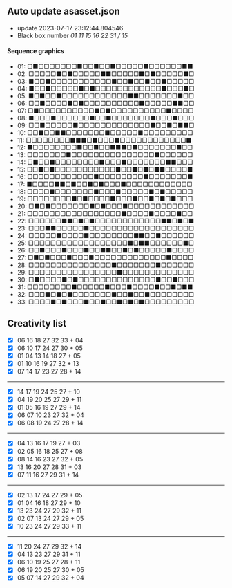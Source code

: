 ## Auto update asasset.json

* update 2023-07-17 23:12:44.804546
* Black box number _01 11 15 16 22 31 / 15_
#### Sequence graphics

* 01: □■□□□□□□□■□□■□□■□□□□□■□□□□□□■■
* 02: □□□□□■□■□□□□□■■□□□□□■□■□□□□□■□
* 03: ■□□■□□□□□□□□□□□■□□■□□■□□■□□□□□
* 04: ■□□■□□□□□■□■□□□□□□□□□□□□■□□□■□
* 05: ■□■□□■□□□□□□□□□□□□■■□□□□□□□■□□
* 06: □□■□□□□■□■□□□□□□□□□□■□□□□□■■□□
* 07: □■□□□□□□□□□□■□■□□□□□□□□□□■□□□□
* 08: ■□□□■□□□□□□■□□■□□□□□□□■□□□■□□□
* 09: □□■□□□□□■□□□□□□□□□□□□□■□□■□■■□
* 10: □□■□□■■□□□□□□□■□□□□□■□□□□□□□□□
* 11: □□□□□□□□■■■□■□□□■□□□□□□□□□□□□■
* 12: ■□□□□□□□□■□□■□□■■■□■□□□□□□□■□□
* 13: □□□□□□□■□□□□□□□□□□□□□□□■□□□□□□
* 14: □■□□■□□□□□□□□■□□□■□□□□□□□■■□□□
* 15: □□■□■□□□□□□□□□□□■□□■□■□■■□□□□■
* 16: □□□□□□□□□□□□■□□□□□□□□■□□□□□□□■
* 17: ■□□□□■■□■□□■□■□□□■□□□□□□□□□□□□
* 18: □□□□■□□□□□□□■□□□■□□□□□■□■□□□□□
* 19: □□□□□□□□■□■□□□□■□□□■□□■□■□■□□□
* 20: □■□■□□□□□□□■□■□□□■□□□□□□□□□□□□
* 21: □□□□□□□□□□□□□□□□□■□□□□■□□□□■□□
* 22: □□□□□□■■□■□■□□□□□□□□□□□□■■□■□■
* 23: □□□■■□□□□□■□□□□□□□□□□□□□□□□□□□
* 24: □□□□□■□□□□■□□□□□□□□■■□□■□□□□□□
* 25: □□□□□□□□□□□□□□□□□□■□■■□□□□□□■□
* 26: □□■□□□■□□□■□□■■□□■□■□□□□□■□□□□
* 27: □■□■□□□■□□□■□□□□□□□□□□□□□■□□□□
* 28: □□□□□□□□□□□□□□□■□□□□□□□■□□□□□□
* 29: □□□□□□□□□□□□□□□□■□□□□□□□□□□□□□
* 30: □■□□□□■□■□□□□□□□□□□□□□□■□□■□□□
* 31: □□□□□□□□■□□□□□■□□□■□□□□■□□■□■■
* 32: □□□■□■□■□□□□□□□■□□■□□■□□□□□□□□
* 33: □□□□■□■□□□■□□■□□■□■□■□□□□□□□□□
## Creativity list

- [x] 06 16 18 27 32 33 + 04
- [x] 06 10 17 24 27 30 + 05
- [x] 01 04 13 14 18 27 + 05
- [x] 01 10 16 19 27 32 + 13
- [x] 07 14 17 23 27 28 + 14
***
- [x] 14 17 19 24 25 27 + 10
- [x] 04 19 20 25 27 29 + 11
- [x] 01 05 16 19 27 29 + 14
- [x] 06 07 10 23 27 32 + 04
- [x] 06 08 19 24 27 28 + 14
***
- [x] 04 13 16 17 19 27 + 03
- [x] 02 05 16 18 25 27 + 08
- [x] 08 14 16 23 27 32 + 05
- [x] 13 16 20 27 28 31 + 03
- [x] 07 11 16 27 29 31 + 14
***
- [x] 02 13 17 24 27 29 + 05
- [x] 01 04 16 18 27 29 + 10
- [x] 13 23 24 27 29 32 + 11
- [x] 02 07 13 24 27 29 + 05
- [x] 10 23 24 27 29 33 + 11
***
- [x] 11 20 24 27 29 32 + 14
- [x] 04 13 23 27 29 31 + 11
- [x] 06 10 19 25 27 28 + 11
- [x] 06 19 20 25 27 30 + 05
- [x] 05 07 14 27 29 32 + 04
